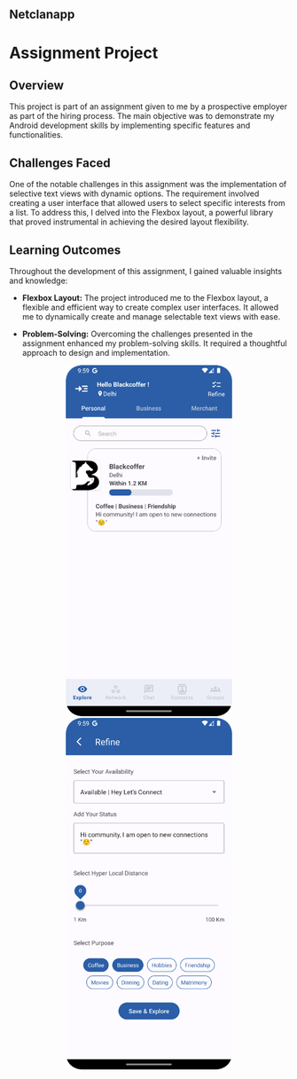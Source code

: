 ## Netclanapp

# Assignment Project

## Overview

This project is part of an assignment given to me by a prospective employer as part of the hiring process. The main objective was to demonstrate my Android development skills by implementing specific features and functionalities.

## Challenges Faced

One of the notable challenges in this assignment was the implementation of selective text views with dynamic options. The requirement involved creating a user interface that allowed users to select specific interests from a list. To address this, I delved into the Flexbox layout, a powerful library that proved instrumental in achieving the desired layout flexibility.

## Learning Outcomes

Throughout the development of this assignment, I gained valuable insights and knowledge:

- **Flexbox Layout:** The project introduced me to the Flexbox layout, a flexible and efficient way to create complex user interfaces. It allowed me to dynamically create and manage selectable text views with ease.

- **Problem-Solving:** Overcoming the challenges presented in the assignment enhanced my problem-solving skills. It required a thoughtful approach to design and implementation.


<div style="text-align: center;">

<img src="https://github.com/ashfaaqali/netclanapp/blob/master/app/ss1.png" alt="Screen 1" width="300"/> <img src="https://github.com/ashfaaqali/netclanapp/blob/master/app/ss2.png" alt="Screen 1" width="300"/>

</div>

